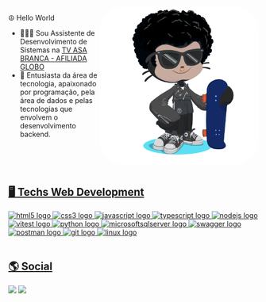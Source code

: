 <img align="right" alt="Octocat-pic" height="320" style="border-radius:50px;" src="https://github.com/codecampos/images/blob/main/octocat-codecampos.png">

☮️ Hello World

- 👨🏽‍💻 Sou Assistente de Desenvolvimento de Sistemas na [TV ASA BRANCA - AFILIADA GLOBO](https://www.linkedin.com/company/tv-asa-branca/)
- 🌈 Entusiasta da área de tecnologia, apaixonado por programação, pela área de dados e pelas tecnologias que envolvem o desenvolvimento backend.


<br/>
<br/>
<br/>
<div align="left">
  <a href="https://github.com/codecampos">
 <!-- <img height="180em" src="https://github-readme-stats.vercel.app/api?username=codecampos&show_icons=true&theme=github_dark&include_all_commits=true&hide_rank=true&hide_border=true&count_private=true"/> 
 <img height="180em" src="https://github-readme-stats.vercel.app/api/top-langs/?username=codecampos&layout=compact&hide_border=true&hide=ruby,Objective-C,Starlark,Dockerfile&theme=github_dark"/>
 -->
</div>
  
 ## 🖥️ Techs Web Development
<div align="left">
  <img src="https://img.shields.io/badge/HTML5-E34F26.svg?style=for-the-badge&logo=HTML5&logoColor=white" alt="html5 logo" />
  <img src="https://img.shields.io/badge/CSS3-1572B6.svg?style=for-the-badge&logo=CSS3&logoColor=white" alt="css3 logo" />
  <img src="https://img.shields.io/badge/JavaScript-F7DF1E.svg?style=for-the-badge&logo=JavaScript&logoColor=black" alt="javascript logo" />
  <img src="https://img.shields.io/badge/TypeScript-3178C6.svg?style=for-the-badge&logo=TypeScript&logoColor=white" alt="typescript logo" />
  <img src="https://img.shields.io/badge/Node.js-339933.svg?style=for-the-badge&logo=nodedotjs&logoColor=white" alt="nodejs logo" />
  <img src="https://img.shields.io/badge/Vitest-6E9F18.svg?style=for-the-badge&logo=Vitest&logoColor=white" alt="vitest logo" />
  <img src="https://img.shields.io/badge/Python-3776AB.svg?style=for-the-badge&logo=Python&logoColor=white" alt="python logo" />
  <img src="https://img.shields.io/badge/Microsoft%20SQL%20Server-CC2927.svg?style=for-the-badge&logo=Microsoft-SQL-Server&logoColor=white" alt="microsoftsqlserver logo" />
  <img src="https://img.shields.io/badge/Swagger-85EA2D.svg?style=for-the-badge&logo=Swagger&logoColor=black" alt="swagger logo" />
  <img src="https://img.shields.io/badge/Postman-FF6C37.svg?style=for-the-badge&logo=Postman&logoColor=white" alt="postman logo" />
  <img src="https://img.shields.io/badge/Git-F05032.svg?style=for-the-badge&logo=Git&logoColor=white" alt="git logo" />
  <img src="https://img.shields.io/badge/Linux-FCC624.svg?style=for-the-badge&logo=Linux&logoColor=black" alt="linux logo" />
</div>
</br> 

## 🌎 Social  
<div> 
  <a href = "mailto:devcodecampos@gmail.com"><img src="https://img.shields.io/badge/-Gmail-%23333?style=for-the-badge&logo=gmail&logoColor=white" target="_blank"></a>
  <a href="https://www.linkedin.com/in/devcodecampos" target="_blank"><img src="https://img.shields.io/badge/-LinkedIn-%230077B5?style=for-the-badge&logo=linkedin&logoColor=white" target="_blank"></a> 
</div>
